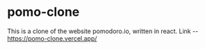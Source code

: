 
# pomo-clone
This is a clone of the website pomodoro.io, written in react.
Link -- https://pomo-clone.vercel.app/
